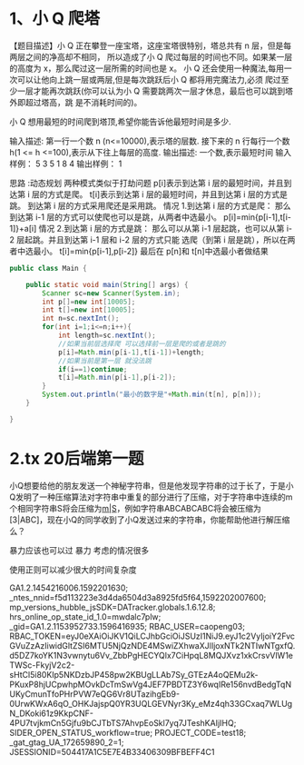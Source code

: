 # 1、小 Q 爬塔 

【题目描述】小 Q 正在攀登一座宝塔，这座宝塔很特别，塔总共有 n 层，但是每两层之间的净高却不相同，
所以造成了小 Q 爬过每层的时间也不同。如果某一层的高度为 x，那么爬过这一层所需的时间也是 x。 
小 Q 还会使用一种魔法,每用一次可以让他向上跳一层或两层,但是每次跳跃后小 Q 都将用完魔法力,必须
爬过至少一层才能再次跳跃(你可以认为小 Q 需要跳两次一层才休息，最后也可以跳到塔外即超过塔高，跳
是不消耗时间的)。 

小 Q 想用最短的时间爬到塔顶,希望你能告诉他最短时间是多少. 

输入描述: 
第一行一个数 n (n<=10000),表示塔的层数. 
接下来的 n 行每行一个数 h(1 <= h <=100),表示从下往上每层的高度. 
输出描述: 
一个数,表示最短时间 
输入样例： 
5 
3 
5 
1 
8 
4 
输出样例： 1



思路 :动态规划 两种模式类似于打劫问题
p[i]表示到达第 i 层的最短时间，并且到达第 i 层的方式是爬。 
t[i]表示到达第 i 层的最短时间，并且到达第 i 层的方式是跳。 
到达第 i 层的方式采用爬还是采用跳。 
      情况 1.到达第 i 层的方式是爬： 
           那么到达第 i-1 层的方式可以使爬也可以是跳，从两者中选最小。 
            p[i]=min{p[i-1],t[i-1]}+a[i] 
      情况 2.到达第 i 层的方式是跳： 
            那么可以从第 i-1 层起跳，也可以从第 i-2 层起跳。并且到达第 i-1 层和 i-2 层的方式只能
选爬（到第 i 层是跳），所以在两者中选最小。 
            t[i]=min{p[i-1],p[i-2]} 
最后在 p[n]和 t[n]中选最小者做结果 

```java
public class Main {

    public static void main(String[] args) {
        Scanner sc=new Scanner(System.in);
        int p[]=new int[10005];
        int t[]=new int[10005];
        int n=sc.nextInt();
        for(int i=1;i<=n;i++){
            int length=sc.nextInt();
            //如果当前层选择爬 可以选择前一层是爬的或者是跳的
            p[i]=Math.min(p[i-1],t[i-1])+length;
            //如果当前是第一层 就没法跳
            if(i==1)continue;
            t[i]=Math.min(p[i-1],p[i-2]);
        }
        System.out.println("最小的数字是"+Math.min(t[n], p[n]));
    }

}
```



# 2.tx 20后端第一题

小Q想要给他的朋友发送一个神秘字符串，但是他发现字符串的过于长了，于是小Q发明了一种压缩算法对字符串中重复的部分进行了压缩，对于字符串中连续的m个相同字符串S将会压缩为[m|S](m为一个整数且1<=m<=100)，例如字符串ABCABCABC将会被压缩为[3|ABC]，现在小Q的同学收到了小Q发送过来的字符串，你能帮助他进行解压缩么？ 



暴力应该也可以过  暴力 考虑的情况很多 

使用正则可以减少很大的时间复杂度 



GA1.2.1454216006.1592201630; _ntes_nnid=f5d113223e3d4da6504d3a8925fd5f64,1592202007600; mp_versions_hubble_jsSDK=DATracker.globals.1.6.12.8; hrs_online_op_state_id_1.0=mwdalc7plw; _gid=GA1.2.1153952733.1596416935; RBAC_USER=caopeng03; RBAC_TOKEN=eyJ0eXAiOiJKV1QiLCJhbGciOiJSUzI1NiJ9.eyJ1c2VyIjoiY2FvcGVuZzAzIiwidGltZSI6MTU5NjQzNDE4MSwiZXhwaXJlIjoxNTk2NTIwNTgxfQ.d5DZ7koYK1N3vwnytu6Vv_ZbbPgHECYQlx7CiHpqL8MQJXvz1xkCrsvVlW1eTWSc-FkyjV2c2-sHtCl5i80KIp5NKDzbJP458pw2KBUgLLAb7Sy_GTEzA4oQEMu2k-PKuxP8hjUCpwhpMOvkDcTmSwVg4JEF7PBDTZ3Y6wqIRe156nvdBedgTqNUKyCmunTfoPHrPVW7eQG6Vr8UTazihgEb9-0UrwKWxA6qO_OHKJajspQ0YR3UQLGEVNyr3Ky_eMz4qh33GCxaq7WLUgN_DKoki61z9KkpCNF-4PU7tvjkmCn5Gjfu9bCJTbTS7AhvpEoSkl7yq7JTeshKAIjIHQ; SIDER_OPEN_STATUS_workflow=true; PROJECT_CODE=test18; _gat_gtag_UA_172659890_2=1; JSESSIONID=504417A1C5E7E4B33406309BFBEFF4C1

